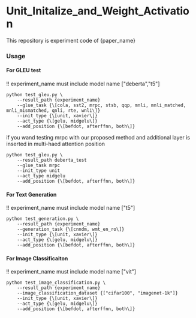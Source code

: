 # Unit_Initalize_and_Weight_Activation

This repository is experiment code of {paper_name}

### Usage

#### For GLEU test  
!! experiment_name must include model name ["deberta","t5"]
``` 
python test_gleu.py \  
    --result_path {experiment_name}    
    --glue_task {\[cola, sst2, mrpc, stsb, qqp, mnli, mnli_matched, mnli_mismatched, qnli, rte, wnli\]}  
    --init_type {\[unit, xavier\]}  
    --act_type {\[gelu, midgelu\]}  
    --add_position {\[befdot, afterffnn, both\]}  
```

if you wand testing mrpc with our proposed method and additional layer is inserted in multi-haed attention position

``` 
python test_gleu.py \  
    --result_path deberta_test
    --glue_task mrpc  
    --init_type unit  
    --act_type midgelu  
    --add_position {\[befdot, afterffnn, both\]}  
```

#### For Text Generation

!! experiment_name must include model name ["t5"]
``` 
python test_generation.py \  
    --result_path {experiment_name}    
    --generation_task {\[cnndm, wmt_en_ro\]}  
    --init_type {\[unit, xavier\]}  
    --act_type {\[gelu, midgelu\]}  
    --add_position {\[befdot, afterffnn, both\]}  
```

#### For Image Classificaiton

!! experiment_name must include model name ["vit"]
``` 
python test_image_classification.py \  
    --result_path {experiment_name}    
    --image_classification_dataset {["cifar100", "imagenet-1k"]}  
    --init_type {\[unit, xavier\]}  
    --act_type {\[gelu, midgelu\]}  
    --add_position {\[befdot, afterffnn, both\]}  
```

